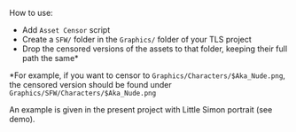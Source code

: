 How to use:
- Add `Asset Censor` script
- Create a `SFW/` folder in the `Graphics/` folder of your TLS project
- Drop the censored versions of the assets to that folder, keeping their full path the same*

*For example, if you want to censor to `Graphics/Characters/$Aka_Nude.png`, the censored version should be found under `Graphics/SFW/Characters/$Aka_Nude.png`

An example is given in the present project with Little Simon portrait (see demo).
